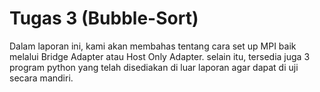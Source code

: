 # Tugas 3 (Bubble-Sort)
Dalam laporan ini, kami akan membahas tentang cara set up MPI baik melalui Bridge Adapter atau Host Only Adapter. selain itu, tersedia juga 3 program python yang telah disediakan di luar laporan agar dapat di uji secara mandiri. 
